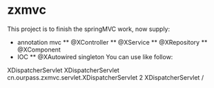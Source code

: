 # zxmvc
This project is to finish the springMVC work, now supply:
* annotation mvc
** @XController
** @XService
** @XRepository
** @XComponent
* IOC
** @XAutowired singleton
You can use like follow:
<servlet>
  	<servlet-name>XDispatcherServlet</servlet-name>
  	<display-name>XDispatcherServlet</display-name>
  	<servlet-class>cn.ourpass.zxmvc.servlet.XDispatcherServlet</servlet-class>
  	<load-on-startup>2</load-on-startup>
</servlet>
<servlet-mapping>
  	<servlet-name>XDispatcherServlet</servlet-name>
  	<url-pattern>/</url-pattern>
</servlet-mapping>